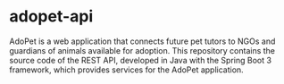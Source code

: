 # adopet-api
AdoPet is a web application that connects future pet tutors to NGOs and guardians of animals available for adoption. This repository contains the source code of the REST API, developed in Java with the Spring Boot 3 framework, which provides services for the AdoPet application.
